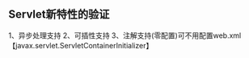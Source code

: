 ## Servlet新特性的验证
   1、异步处理支持
   2、可插性支持
   3、注解支持(零配置)可不用配置web.xml 【javax.servlet.ServletContainerInitializer】